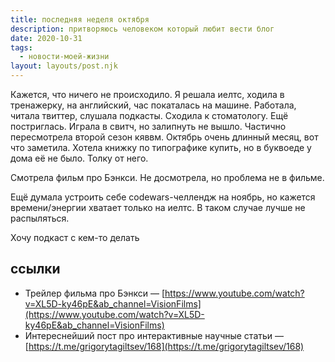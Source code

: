 ```yaml
---
title: последняя неделя октября
description: притворяюсь человеком который любит вести блог
date: 2020-10-31
tags:
  - новости-моей-жизни
layout: layouts/post.njk
---
```


Кажется, что ничего не происходило. Я решала иелтс, ходила в тренажерку, на английский, час покаталась на машине. Работала, читала твиттер, слушала подкасты. Сходила к стоматологу. Ещё постриглась. Играла в свитч, но залипнуть не вышло. Частично пересмотрела второй сезон кяввм. Октябрь очень длинный месяц, вот что заметила. Хотела книжку по типографике купить, но в буквоеде у дома её не было. Толку от него. 

Смотрела фильм про Бэнкси. Не досмотрела, но проблема не в фильме.

Ещё думала устроить себе codewars-челлендж на ноябрь, но кажется времени/энергии хватает только на иелтс. В таком случае лучше не распыляться. 

Хочу подкаст с кем-то делать

## ссылки

- Трейлер фильма про Бэнкси — [https://www.youtube.com/watch?v=XL5D-ky46pE&ab_channel=VisionFilms](https://www.youtube.com/watch?v=XL5D-ky46pE&ab_channel=VisionFilms)
- Интереснейший пост про интерактивные научные статьи — [https://t.me/grigorytagiltsev/168](https://t.me/grigorytagiltsev/168)
